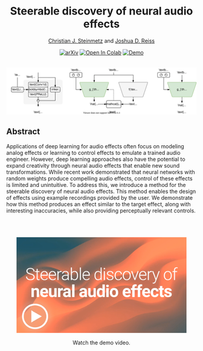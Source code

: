 <div align="center">

# Steerable discovery of neural audio effects 

[Christian J. Steinmetz](https://www.christiansteinmetz.com/)  and  [Joshua D. Reiss](http://www.eecs.qmul.ac.uk/~josh/)

 [![arXiv](https://img.shields.io/badge/arXiv-2010.04237-b31b1b.svg)](https://csteinmetz1.github.io/steerable-nafx/NeurIPS_2021__Steerable_discovery_of_neural_audio_effects.pdf)  [![Open In Colab](https://colab.research.google.com/assets/colab-badge.svg)](https://colab.research.google.com/github/csteinmetz1/steerable-nafx/blob/master/steerable-nafx.ipynb)  [![Demo](https://img.shields.io/badge/Web-Demo-blue)](https://csteinmetz1.github.io/steerable-nafx)

<br>

<img src="docs/assets/steerable-headline.svg">

</div>

## Abstract
Applications of deep learning for audio effects often focus on modeling analog effects or learning to control effects to emulate a trained audio engineer. 
However, deep learning approaches also have the potential to expand creativity through neural audio effects that enable new sound transformations. 
While recent work demonstrated that neural networks with random weights produce compelling audio effects, control of these effects is limited and unintuitive.
To address this, we introduce a method for the steerable discovery of neural audio effects.
This method enables the design of effects using example recordings provided by the user. 
We demonstrate how this method produces an effect similar to the target effect, along with interesting inaccuracies, while also providing perceptually relevant controls.

<br>
<br>

<div align="center">

<a href="https://www.youtube.com/watch?v=Zmo8kB-SfF4"> <img src="docs/assets/thumbnail_play.png" width="450px"></a>

Watch the demo video.

</div>